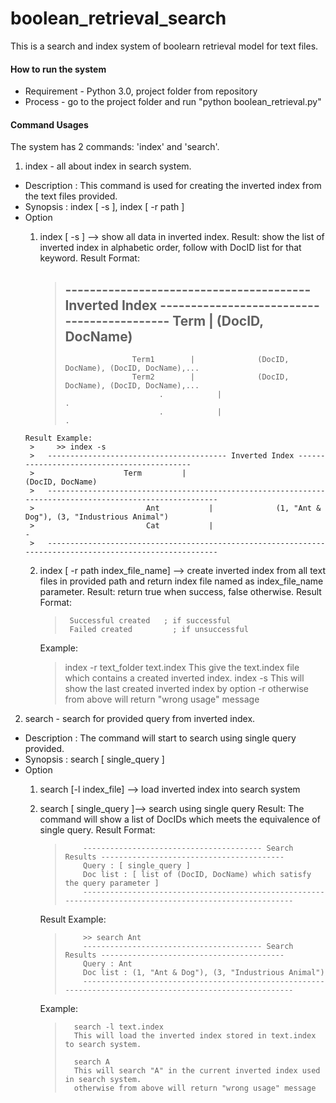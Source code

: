 boolean_retrieval_search
========================

This is a search and index system of boolearn retrieval model for text files.

#### How to run the system
* Requirement - Python 3.0, project folder from repository
* Process - go to the project folder and run "python boolean_retrieval.py"

#### Command Usages
The system has 2 commands: 'index' and 'search'.

1. index - all about index in search system.
  - Description : This command is used for creating the inverted index from the text files provided.
  - Synopsis : index [ -s ], index [ -r path ]
  - Option 
      1. index [ -s ] --> show all data in inverted index.
        Result: show the list of inverted index in alphabetic order, follow with DocID list for that keyword.
        Result Format:

         >   ---------------------------------------- Inverted Index -------------------------------------------
         >                    Term         |                         (DocID, DocName)                        
         >   ---------------------------------------------------------------------------------------------------------
         >                    Term1        |              (DocID, DocName), (DocID, DocName),...
         >                    Term2        |              (DocID, DocName), (DocID, DocName),...
         >                          .            |                                         .
         >                          .            |                                         . 
        Result Example:
         >     >> index -s 
         >   ---------------------------------------- Inverted Index -------------------------------------------
         >                    Term         |                         (DocID, DocName)                        
         >   ---------------------------------------------------------------------------------------------------------
         >                         Ant           |              (1, "Ant & Dog"), (3, "Industrious Animal")
         >                         Cat           |                                         -
         >   ---------------------------------------------------------------------------------------------------------
         
      2. index [ -r path index_file_name]  --> create inverted index from all text files in provided path and return index file named as index_file_name parameter.
          Result: return true when success, false otherwise.
          Result Format:
         >      Successful created   ; if successful
         >      Failed created         ; if unsuccessful
          Example:
         >   index -r text_folder text.index
         >     This give the text.index file which contains a created inverted index.
         >   index -s
         >     This will show the last created inverted index by option -r
         >   otherwise from above will return "wrong usage" message

2. search - search for provided query from inverted index.
  - Description : The command will start to search using single query provided.
  - Synopsis : search [ single_query ]
  - Option
      1. search [-l index_file] --> load inverted index into search system

      2. search [ single_query ]--> search using single query
         Result: The command will show a list of DocIDs which meets the equivalence of single query.
         Result Format:
         >         ---------------------------------------- Search Results -----------------------------------------
         >         Query : [ single_query ]
         >         Doc list : [ list of (DocID, DocName) which satisfy the query parameter ]
         >         ---------------------------------------------------------------------------------------------------------
         Result Example:
         >         >> search Ant
         >         ---------------------------------------- Search Results -----------------------------------------
         >         Query : Ant
         >         Doc list : (1, "Ant & Dog"), (3, "Industrious Animal")
         >         --------------------------------------------------------------------------------------------------------- 
         Example:
         >       search -l text.index
         >       This will load the inverted index stored in text.index to search system.
         > 
         >       search ﻿A
         >       This will search "A" in the current inverted index used in search system. 
         >       otherwise from above will return "wrong usage" message
